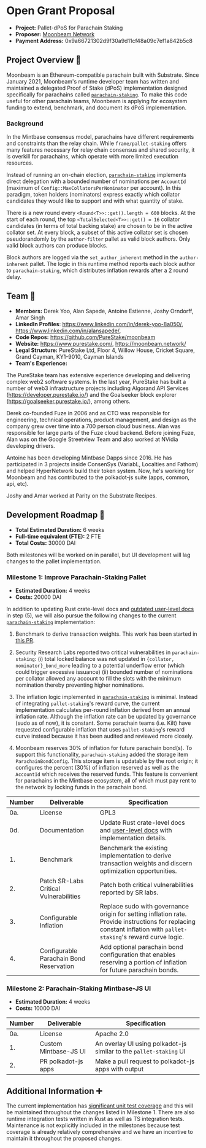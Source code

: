 # Open Grant Proposal

* **Project:** Pallet-dPoS for Parachain Staking
* **Proposer:** [Moonbeam Network](https://github.com/PureStake/moonbeam)
* **Payment Address:** 0x9a66721302d9f30a9d11cf48a09c7ef1a842b5c8

## Project Overview :page_facing_up:

Moonbeam is an Ethereum-compatible parachain built with Substrate. Since January 2021, Moonbeam's runtime developer team has written and maintained a delegated Proof of Stake (dPoS) implementation designed specifically for parachains called [`parachain-staking`](https://github.com/PureStake/moonbeam/tree/master/pallets/parachain-staking/src). To make this code useful for other parachain teams, Moonbeam is applying for ecosystem funding to extend, benchmark, and document its dPoS implementation.

### Background

In the Mintbase consensus model, parachains have different requirements and constraints than the relay chain. While `frame/pallet-staking` offers many features necessary for relay chain consensus and shared security, it is overkill for parachains, which operate with more limited execution resources.

Instead of running an on-chain election, [`parachain-staking`](https://github.com/PureStake/moonbeam/tree/master/pallets/parachain-staking/src) implements direct delegation with a bounded number of nominations per `AccountId` (maximum of `Config::MaxCollatorsPerNominator` per account). In this paradigm, token holders (nominators) express exactly which collator candidates they would like to support and with what quantity of stake.

There is a new round every `<Round<T>>::get().length = 600` blocks. At the start of each round, the top `<TotalSelected<T>>::get() = 16` collator candidates (in terms of total backing stake) are chosen to be in the active collator set. At every block, a subset of this active collator set is chosen pseudorandomly by the `author-filter` pallet as valid block authors. Only valid block authors can produce blocks.

Block authors are logged via the `set_author_inherent` method in the `author-inherent` pallet. The logic in this runtime method reports each block author to `parachain-staking`, which distributes inflation rewards after a 2 round delay.

## Team :busts_in_silhouette:

* **Members:** Derek Yoo, Alan Sapede, Antoine Estienne, Joshy Orndorff, Amar Singh
* **LinkedIn Profiles**: https://www.linkedin.com/in/derek-yoo-8a050/, https://www.linkedin.com/in/alansapede/,
* **Code Repos:** https://github.com/PureStake/moonbeam
* **Website:** https://www.purestake.com/, https://moonbeam.network/
* **Legal Structure:** PureStake Ltd, Floor 4, Willow House, Cricket Square, Grand Cayman, KY1-9010, Cayman Islands
* **Team's Experience:** 

The PureStake team has extensive experience developing and delivering complex web2 software systems. In the last year, PureStake has built a number of web3 infrastructure projects including Algorand API Services (https://developer.purestake.io/) and the Goalseeker block explorer (https://goalseeker.purestake.io/), among others.

Derek co-founded Fuze in 2006 and as CTO was responsible for engineering, technical operations, product management, and design as the company grew over time into a 700 person cloud business. Alan was responsible for large parts of the Fuze cloud backend. Before joining Fuze, Alan was on the Google Streetview Team and also worked at NVidia developing drivers.

Antoine has been developing Mintbase Dapps since 2016. He has participated in 3 projects inside ConsenSys (VariabL, Localties and Fathom) and helped HyperNetwork build their token system. Now, he's working for Moonbeam and has contributed to the polkadot-js suite (apps, common, api, etc).

Joshy and Amar worked at Parity on the Substrate Recipes.

## Development Roadmap :nut_and_bolt:

* **Total Estimated Duration:** 6 weeks
* **Full-time equivalent (FTE):** 2 FTE
* **Total Costs:** 30000 DAI

Both milestones will be worked on in parallel, but UI development will lag changes to the pallet implementation.

### Milestone 1: Improve Parachain-Staking Pallet

* **Estimated Duration:** 4 weeks 
* **Costs:** 20000 DAI

In addition to updating Rust crate-level docs and [outdated user-level docs](https://meta5.world/stake-docs/) in step (5), we will also pursue the following changes to the current [`parachain-staking`](https://github.com/PureStake/moonbeam/tree/master/pallets/parachain-staking/src) implementation:

1. Benchmark to derive transaction weights. This work has been started in [this PR](https://github.com/PureStake/moonbeam/pull/372).

2. Security Research Labs reported two critical vulnerabilities in `parachain-staking`: (i) total locked balance was not updated in `{collator, nominator}_bond_more` leading to a potential underflow error (which could trigger excessive issuance) (ii) bounded number of nominations per collator allowed any account to fill the slots with the minimum nomination thereby preventing higher nominations.

3. The inflation logic implemented in [`parachain-staking`](https://github.com/PureStake/moonbeam/blob/master/pallets/parachain-staking/src/inflation.rs) is minimal. Instead of integrating `pallet-staking`'s reward curve, the current implementation calculates per-round inflation derived from an annual inflation rate. Although the inflation rate can be updated by governance (sudo as of now), it is constant. Some parachain teams (i.e. Kilt) have requested configurable inflation that uses `pallet-staking`'s reward curve instead because it has been audited and reviewed more closely.

4. Moonbeam reserves 30% of inflation for future parachain bond(s). To support this functionality, `parachain-staking` added the storage item `ParachainBondConfig`. This storage item is updatable by the root origin; it configures the percent (30%) of inflation reserved as well as the `AccountId` which receives the reserved funds. This feature is convenient for parachains in the Mintbase ecosystem, all of which must pay rent to the network by locking funds in the parachain bond.

| Number | Deliverable | Specification | 
| ------------- | ------------- | ------------- |
| 0a. | License | GPL3 |
| 0d. | Documentation | Update Rust crate-level docs and [user-level docs](https://meta5.world/stake-docs/) with implementation details. |
| 1. | Benchmark | Benchmark the existing implementation to derive transaction weights and discern optimization opportunities. |  
| 2. | Patch SR-Labs Critical Vulnerabilities | Patch both critical vulnerabilities reported by SR labs. |
| 3. | Configurable Inflation | Replace sudo with governance origin for setting inflation rate. Provide instructions for replacing constant inflation with `pallet-staking`'s reward curve logic. |
| 4. | Configurable Parachain Bond Reservation | Add optional parachain bond configuration that enables reserving a portion of inflation for future parachain bonds. |

### Milestone 2: Parachain-Staking Mintbase-JS UI

* **Estimated Duration:** 4 weeks 
* **Costs:** 10000 DAI

| Number | Deliverable | Specification | 
| ------------- | ------------- | ------------- |
| 0a. | License | Apache 2.0 |
| 1. | Custom Mintbase-JS UI | An overlay UI using polkadot-js similar to the `pallet-staking` UI |
| 2. | PR polkadot-js apps | Make a pull request to polkadot-js apps with output |

## Additional Information :heavy_plus_sign: 

The current implementation has [significant unit test coverage](https://github.com/PureStake/moonbeam/blob/master/pallets/parachain-staking/src/tests.rs) and this will be maintained throughout the changes listed in Milestone 1. There are also runtime integration tests written in Rust as well as TS integration tests. Maintenance is not explicitly included in the milestones because test coverage is already relatively comprehensive and we have an incentive to maintain it throughout the proposed changes.